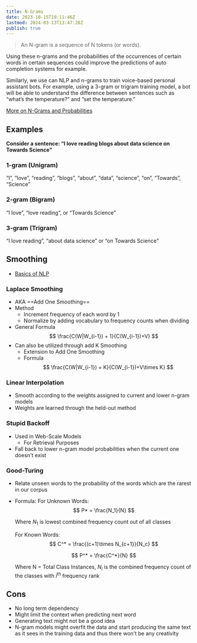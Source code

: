 ```yaml
---
title: N-Grams
date: 2023-10-15T19:11:46Z
lastmod: 2024-03-13T13:47:28Z
publish: true
---
```


> An N-gram is a sequence of N tokens (or words).

Using these n-grams and the probabilities of the occurrences of certain words in certain sequences could improve the predictions of auto completion systems for example.

Similarly, we use can NLP and n-grams to train voice-based personal assistant bots. For example, using a 3-gram or trigram training model, a bot will be able to understand the difference between sentences such as “what’s the temperature?” and “set the temperature.”

[More on N-Grams and Probabilities](https://towardsdatascience.com/understanding-word-n-grams-and-n-gram-probability-in-natural-language-processing-9d9eef0fa058)

## Examples

**Consider a sentence: “I love reading blogs about data science on Towards Science”** 

### 1-gram (Unigram)

“I”, “love”, “reading”, “blogs”, “about”, “data”, “science”, “on”, “Towards”, “Science”

### 2-gram (Bigram)

“I love”, “love reading”, or “Towards Science”

### 3-gram (Trigram)

“I love reading”, “about data science” or “on Towards Science”

## Smoothing

* [Basics of NLP](https://theflyingmantis.medium.com/basics-of-nlp-2-266748a40a3a "Basics of NLP — 2. I would recommend reading my previous… | by Abhinav Rai | Medium")

### Laplace Smoothing

* AKA ==Add One Smoothing==
* Method
	* Increment frequency of each word by 1
	* Normalize by adding vocabulary to frequency counts when dividing
* General Formula
  $$
  \frac{C(W|W_{i-1}) + 1}{C(W_{i-1})+V}
  $$
* Can also be utilized through add K Smoothing
	* Extension to Add One Smoothing
	* Formula
    $$
    \frac{C(W|W_{i-1}) + K}{C(W_{i-1})+V\times K}
    $$

### Linear Interpolation

* Smooth according to the weights assigned to current and lower n-gram models
* Weights are learned through the held-out method

### Stupid Backoff

* Used in Web-Scale Models
	* For Retrieval Purposes
* Fall back to lower n-gram model probabilities when the current one doesn't exist

### Good-Turing

* Relate unseen words to the probability of the words which are the rarest in our corpus
* Formula:
  For Unknown Words:
  $$
  P* = \frac{N_1}{N}
  $$

  Where $N_1$ is lowest combined frequency count out of all classes

  For Known Words:
  $$
  C^* = \frac{(c+1)\times N_{c+1}}{N_c}
  $$

  $$
  P^* = \frac{C^*}{N}
  $$

  Where N = Total Class Instances, $N_i$ is the combined frequency count of the classes with $i$<sup>th</sup> frequency rank
  
## Cons

* No long term dependency
* Might limit the context when predicting next word
* Generating text might not be a good idea
* N-gram models might overfit the data and start producing the same text as it sees in the training data and thus there won't be any creativity
